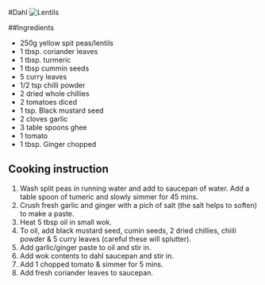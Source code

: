#Dahl
![Lentils](images/butter-chicken.jpg)

##Ingredients 
- 250g yellow spit peas/lentils
- 1 tbsp. coriander leaves
- 1 tbsp. turmeric
- 1 tbsp cummin seeds
- 5 curry leaves
- 1/2 tsp chilli powder
- 2 dried whole chillies
- 2 tomatoes diced
- 1 tsp. Black mustard seed
- 2 cloves garlic
- 3 table spoons ghee
- 1 tomato 
- 1 tbsp. Ginger chopped

## Cooking instruction
1. Wash split peas in running water and add to saucepan of water. Add a table spoon of tumeric and slowly simmer for 45 mins.
1. Crush fresh garlic and ginger with a pich of salt (the salt helps to soften) to make a paste.
1. Heat 5 tbsp oil in small wok.  
1. To oil, add black mustard seed, cumin seeds, 2 dried chillies, chiili powder & 5 curry leaves (careful these will splutter).
1. Add garlic/ginger paste to oil and stir in.
1. Add wok contents to dahl saucepan and stir in.
1. Add 1 chopped tomato & simmer for 5 mins.
1. Add fresh coriander leaves to saucepan.

